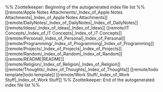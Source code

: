 %% Zoottelkeeper: Beginning of the autogenerated index file list  %%
 [[remote/Apple Notes Attachments/_Index_of_Apple Notes Attachments|_Index_of_Apple Notes Attachments]]
 [[remote/DailyNotes/_Index_of_DailyNotes|_Index_of_DailyNotes]]
 [[remote/Ideas/_Index_of_Ideas|_Index_of_Ideas]]
 [[remote/IT Concepts/_Index_of_IT Concepts|_Index_of_IT Concepts]]
 [[remote/Personal/_Index_of_Personal|_Index_of_Personal]]
 [[remote/Programming/_Index_of_Programming|_Index_of_Programming]]
 [[remote/Projects/_Index_of_Projects|_Index_of_Projects]]
 [[remote/Random/_Index_of_Random|_Index_of_Random]]
 [[remote/README|README]]
 [[remote/Religion/_Index_of_Religion|_Index_of_Religion]]
 [[remote/Thoughts/_Index_of_Thoughts|_Index_of_Thoughts]]
 [[remote/todo template|todo template]]
 [[remote/Work Stuff/_Index_of_Work Stuff|_Index_of_Work Stuff]]
%% Zoottelkeeper: End of the autogenerated index file list  %%
